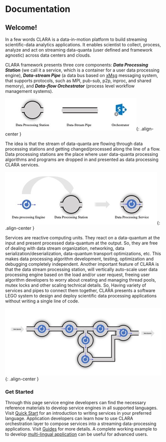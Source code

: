 # Documentation

## Welcome!
In a few words CLARA is a data-in-motion platform to build streaming
scientific-data analytics applications. It enables scientist to collect,
process, analyze and act on streaming data-quanta (user defined and framework agnostic)
across data centers and clouds.

CLARA framework presents three core components:
***Data Processing Station*** (we call it a service, which is a container for a user data
processing engine), ***Data-stream Pipe*** (a data bus based on [xMsg](https://claraweb.jlab.org/xmsg)
messaging system, that supports protocols, such as MPI, pub-sub, p2p, inproc, and shared memory), and
***Data-flow Orchestrator*** (process level workflow management systems).

![Figure 1. CLARA core components](assets/images/core-components.jpg){: .align-center }

The idea is that the stream of data-quanta are
flowing through data processing stations and getting changed/processed
along the line of a flow. Data processing stations are the place where
user data-quanta processing algorithms and programs are dropped in and
presented as data processing CLARA services.

![Figure 1. CLARA service](assets/images/service.jpg){: .align-center }

Services are reactive computing units. They react on a data-quantum at
the input and present processed data-quantum at the output. So, they are
free of dealing with data stream organization, networking,
data serialization/deserialization, data-quantum transport optimizations, etc.
This makes data processing algorithm development, testing, optimization
and debugging completely independent.
Another important feature of CLARA is that the data stream processing station,
will vertically auto-scale user data processing engine based on the load and/or
user request, freeing user algorithm developers to worry about
creating and managing thread pools, mutex locks and other scaling technical
details.
So, Having variety of services and pipes to connect them together,
CLARA presents a software LEGO system to design and deploy scientific
data processing applications without writing a single line of code.

![Figure 1. CLARA data processing application example](assets/images/application.jpg){: .align-center }


### Get Started
Through this page service engine developers can find the necessary reference materials
to develop service engines in all supported languages.
Visit [Quick Start](quickstart/)
for an introduction to writing services in your preferred language.
Application developers can learn how to use CLARA orchestration layer
to compose services into a streaming data-processing applications.
Visit [Guides](guides/) for more details.
A complete working example to
to develop [multi-lingual application](https://github.com/JeffersonLab/clara-demo)
can be useful for advanced users.


 <!-- ## Supported Languages -->

 <!-- | Java | C++ | Python | -->
 <!-- |:-----|:----|:-------| -->
 <!-- | [Quick Start][jq] | [Quick Start][cq] | [Quick Start][pq] | -->
 <!-- | [Tutorial][jt]    | [Tutorial][ct]    | [Tutorial][pt]    | -->
 <!-- | [Examples][je]    | [Examples][ce]    | [Examples][pe]    | -->
 <!-- | [Reference][jr]   | [Reference][cr]   | [Reference][pr]   | -->
 <!-- {: .doc-lang-table } -->

 <!-- [jq]: quickstart/java.md -->
 <!-- [jt]: tutorials/java.md -->
 <!-- [je]: examples/java.md -->
 <!-- [jr]: /clara/api/java/current/ -->

 <!-- [cq]: quickstart/cpp.md -->
 <!-- [ct]: tutorials/cpp.md -->
 <!-- [ce]: examples/cpp.md -->
 <!-- [cr]: /clara/api/cpp/ -->

 <!-- [pq]: quickstart/python.md -->
 <!-- [pt]: tutorials/python.md -->
 <!-- [pe]: examples/python.md -->
 <!-- [pr]: /clara/api/python/ -->

 <!-- ## Use cases -->

